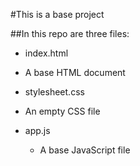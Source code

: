 #This is a base project

##In this repo are three files:

* index.html
 * A base HTML document

* stylesheet.css
 * An empty CSS file

* app.js
  * A base JavaScript file
